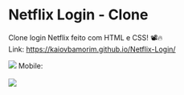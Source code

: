 # Netflix Login - Clone
Clone login Netflix feito com HTML e CSS! 📽️🔥<br>
Link: https://kaiovbamorim.github.io/Netflix-Login/

<img src="https://user-images.githubusercontent.com/108599877/205803744-fdddbf7e-2f9f-4d2e-92d2-a6bf0b52ca54.png">
Mobile:<br>
<br>
<img src="https://user-images.githubusercontent.com/108599877/177402132-e805c929-96b8-41b7-9bea-1a3a6aefe7c2.png">

